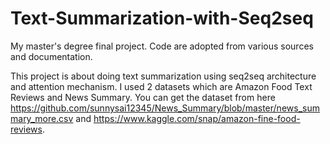 # Text-Summarization-with-Seq2seq
My master's degree final project. Code are adopted from various sources and documentation. 

This project is about doing text summarization using seq2seq architecture and attention mechanism. I used 2 datasets which are Amazon Food Text Reviews and News Summary. You can get the dataset from here https://github.com/sunnysai12345/News_Summary/blob/master/news_summary_more.csv and https://www.kaggle.com/snap/amazon-fine-food-reviews.

